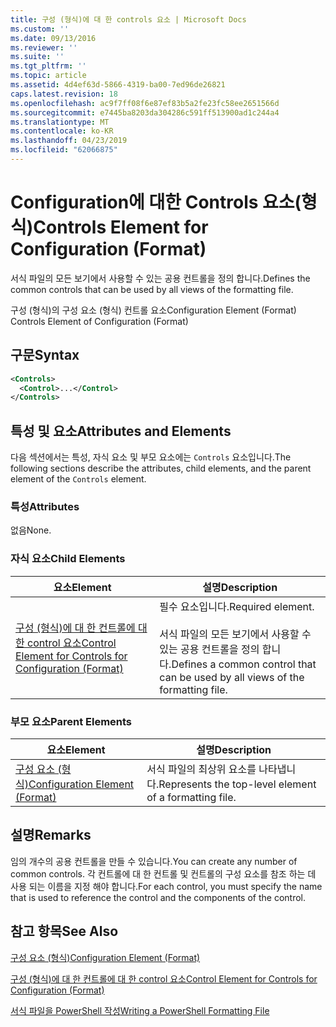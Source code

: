```yaml
---
title: 구성 (형식)에 대 한 controls 요소 | Microsoft Docs
ms.custom: ''
ms.date: 09/13/2016
ms.reviewer: ''
ms.suite: ''
ms.tgt_pltfrm: ''
ms.topic: article
ms.assetid: 4d4ef63d-5866-4319-ba00-7ed96de26821
caps.latest.revision: 18
ms.openlocfilehash: ac9f7ff08f6e87ef83b5a2fe23fc58ee2651566d
ms.sourcegitcommit: e7445ba8203da304286c591ff513900ad1c244a4
ms.translationtype: MT
ms.contentlocale: ko-KR
ms.lasthandoff: 04/23/2019
ms.locfileid: "62066875"
---
```

# <a name="controls-element-for-configuration-format"></a><span data-ttu-id="4d251-102">Configuration에 대한 Controls 요소(형식)</span><span class="sxs-lookup"><span data-stu-id="4d251-102">Controls Element for Configuration (Format)</span></span>

<span data-ttu-id="4d251-103">서식 파일의 모든 보기에서 사용할 수 있는 공용 컨트롤을 정의 합니다.</span><span class="sxs-lookup"><span data-stu-id="4d251-103">Defines the common controls that can be used by all views of the formatting file.</span></span>

<span data-ttu-id="4d251-104">구성 (형식)의 구성 요소 (형식) 컨트롤 요소</span><span class="sxs-lookup"><span data-stu-id="4d251-104">Configuration Element (Format) Controls Element of Configuration (Format)</span></span>

## <a name="syntax"></a><span data-ttu-id="4d251-105">구문</span><span class="sxs-lookup"><span data-stu-id="4d251-105">Syntax</span></span>

```xml
<Controls>
  <Control>...</Control>
</Controls>
```

## <a name="attributes-and-elements"></a><span data-ttu-id="4d251-106">특성 및 요소</span><span class="sxs-lookup"><span data-stu-id="4d251-106">Attributes and Elements</span></span>

<span data-ttu-id="4d251-107">다음 섹션에서는 특성, 자식 요소 및 부모 요소에는 `Controls` 요소입니다.</span><span class="sxs-lookup"><span data-stu-id="4d251-107">The following sections describe the attributes, child elements, and the parent element of the `Controls` element.</span></span>

### <a name="attributes"></a><span data-ttu-id="4d251-108">특성</span><span class="sxs-lookup"><span data-stu-id="4d251-108">Attributes</span></span>

<span data-ttu-id="4d251-109">없음</span><span class="sxs-lookup"><span data-stu-id="4d251-109">None.</span></span>

### <a name="child-elements"></a><span data-ttu-id="4d251-110">자식 요소</span><span class="sxs-lookup"><span data-stu-id="4d251-110">Child Elements</span></span>

|<span data-ttu-id="4d251-111">요소</span><span class="sxs-lookup"><span data-stu-id="4d251-111">Element</span></span>|<span data-ttu-id="4d251-112">설명</span><span class="sxs-lookup"><span data-stu-id="4d251-112">Description</span></span>|
|-------------|-----------------|
|[<span data-ttu-id="4d251-113">구성 (형식)에 대 한 컨트롤에 대 한 control 요소</span><span class="sxs-lookup"><span data-stu-id="4d251-113">Control Element for Controls for Configuration (Format)</span></span>](./control-element-for-controls-for-configuration-format.md)|<span data-ttu-id="4d251-114">필수 요소입니다.</span><span class="sxs-lookup"><span data-stu-id="4d251-114">Required element.</span></span><br /><br /> <span data-ttu-id="4d251-115">서식 파일의 모든 보기에서 사용할 수 있는 공용 컨트롤을 정의 합니다.</span><span class="sxs-lookup"><span data-stu-id="4d251-115">Defines a common control that can be used by all views of the formatting file.</span></span>|

### <a name="parent-elements"></a><span data-ttu-id="4d251-116">부모 요소</span><span class="sxs-lookup"><span data-stu-id="4d251-116">Parent Elements</span></span>

|<span data-ttu-id="4d251-117">요소</span><span class="sxs-lookup"><span data-stu-id="4d251-117">Element</span></span>|<span data-ttu-id="4d251-118">설명</span><span class="sxs-lookup"><span data-stu-id="4d251-118">Description</span></span>|
|-------------|-----------------|
|[<span data-ttu-id="4d251-119">구성 요소 (형식)</span><span class="sxs-lookup"><span data-stu-id="4d251-119">Configuration Element (Format)</span></span>](./configuration-element-format.md)|<span data-ttu-id="4d251-120">서식 파일의 최상위 요소를 나타냅니다.</span><span class="sxs-lookup"><span data-stu-id="4d251-120">Represents the top-level element of a formatting file.</span></span>|

## <a name="remarks"></a><span data-ttu-id="4d251-121">설명</span><span class="sxs-lookup"><span data-stu-id="4d251-121">Remarks</span></span>

<span data-ttu-id="4d251-122">임의 개수의 공용 컨트롤을 만들 수 있습니다.</span><span class="sxs-lookup"><span data-stu-id="4d251-122">You can create any number of common controls.</span></span> <span data-ttu-id="4d251-123">각 컨트롤에 대 한 컨트롤 및 컨트롤의 구성 요소를 참조 하는 데 사용 되는 이름을 지정 해야 합니다.</span><span class="sxs-lookup"><span data-stu-id="4d251-123">For each control, you must specify the name that is used to reference the control and the components of the control.</span></span>

## <a name="see-also"></a><span data-ttu-id="4d251-124">참고 항목</span><span class="sxs-lookup"><span data-stu-id="4d251-124">See Also</span></span>

[<span data-ttu-id="4d251-125">구성 요소 (형식)</span><span class="sxs-lookup"><span data-stu-id="4d251-125">Configuration Element (Format)</span></span>](./configuration-element-format.md)

[<span data-ttu-id="4d251-126">구성 (형식)에 대 한 컨트롤에 대 한 control 요소</span><span class="sxs-lookup"><span data-stu-id="4d251-126">Control Element for Controls for Configuration (Format)</span></span>](./control-element-for-controls-for-configuration-format.md)

[<span data-ttu-id="4d251-127">서식 파일을 PowerShell 작성</span><span class="sxs-lookup"><span data-stu-id="4d251-127">Writing a PowerShell Formatting File</span></span>](./writing-a-powershell-formatting-file.md)
